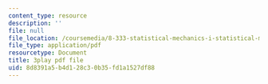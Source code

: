 ```yaml
---
content_type: resource
description: ''
file: null
file_location: /coursemedia/8-333-statistical-mechanics-i-statistical-mechanics-of-particles-fall-2013/8d8391a5b4d128c30b35fd1a1527df88_34lmLIYpkYQ.pdf
file_type: application/pdf
resourcetype: Document
title: 3play pdf file
uid: 8d8391a5-b4d1-28c3-0b35-fd1a1527df88
---
```

